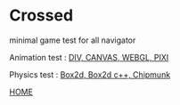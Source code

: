 Crossed
======
minimal game test for all navigator

Animation test : 
[DIV, CANVAS, WEBGL, PIXI](http://lo-th.github.io/crossed/anim.html)

Physics test : 
[Box2d, Box2d c++, Chipmunk](http://lo-th.github.io/crossed/phy_b2d.html)

[HOME](http://lo-th.github.io/crossed/)





